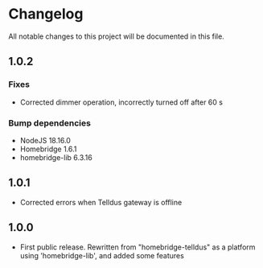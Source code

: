 # Changelog

All notable changes to this project will be documented in this file.

## 1.0.2

### Fixes
- Corrected dimmer operation, incorrectly turned off after 60 s

### Bump dependencies
- NodeJS 18.16.0
- Homebridge 1.6.1
- homebridge-lib 6.3.16

## 1.0.1

- Corrected errors when Telldus gateway is offline

## 1.0.0

- First public release. Rewritten from "homebridge-telldus" as a platform using 'homebridge-lib', and added some features
